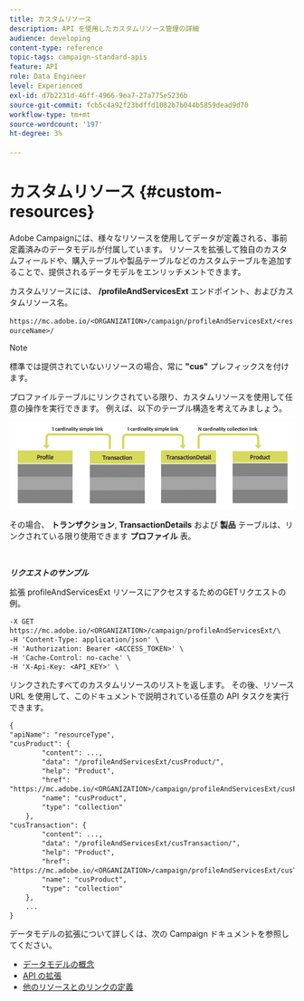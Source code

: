 ```yaml
---
title: カスタムリソース
description: API を使用したカスタムリソース管理の詳細
audience: developing
content-type: reference
topic-tags: campaign-standard-apis
feature: API
role: Data Engineer
level: Experienced
exl-id: d7b2231d-46ff-4966-9ea7-27a775e5236b
source-git-commit: fcb5c4a92f23bdffd1082b7b044b5859dead9d70
workflow-type: tm+mt
source-wordcount: '197'
ht-degree: 3%

---
```


# カスタムリソース {#custom-resources}

Adobe Campaignには、様々なリソースを使用してデータが定義される、事前定義済みのデータモデルが付属しています。 リソースを拡張して独自のカスタムフィールドや、購入テーブルや製品テーブルなどのカスタムテーブルを追加することで、提供されるデータモデルをエンリッチメントできます。

カスタムリソースには、 **/profileAndServicesExt** エンドポイント、およびカスタムリソース名。

`https://mc.adobe.io/<ORGANIZATION>/campaign/profileAndServicesExt/<resourceName>/`

>[!NOTE]
>
>標準では提供されていないリソースの場合、常に <b>&quot;cus&quot;</b> プレフィックスを付けます。

プロファイルテーブルにリンクされている限り、カスタムリソースを使用して任意の操作を実行できます。 例えば、以下のテーブル構造を考えてみましょう。

![代替テキスト](assets/cusresources.png)

その場合、 **トランザクション**, **TransactionDetails** および **製品** テーブルは、リンクされている限り使用できます **プロファイル** 表。

<br/>

***リクエストのサンプル***

拡張 profileAndServicesExt リソースにアクセスするためのGETリクエストの例。

```
-X GET https://mc.adobe.io/<ORGANIZATION>/campaign/profileAndServicesExt/\
-H 'Content-Type: application/json' \
-H 'Authorization: Bearer <ACCESS_TOKEN>' \
-H 'Cache-Control: no-cache' \
-H 'X-Api-Key: <API_KEY>' \
```

リンクされたすべてのカスタムリソースのリストを返します。 その後、リソース URL を使用して、このドキュメントで説明されている任意の API タスクを実行できます。

```
{
"apiName": "resourceType",
"cusProduct": {
        "content": ...,
        "data": "/profileAndServicesExt/cusProduct/",
        "help": "Product",
        "href": "https://mc.adobe.io/<ORGANIZATION>/campaign/profileAndServicesExt/cusProduct/metadata",
        "name": "cusProduct",
        "type": "collection"
    },
"cusTransaction": {
        "content": ...,
        "data": "/profileAndServicesExt/cusTransaction/",
        "help": "Product",
        "href": "https://mc.adobe.io/<ORGANIZATION>/campaign/profileAndServicesExt/cusTransaction/metadata",
        "name": "cusProduct",
        "type": "collection"
    },
    ...
}
```

データモデルの拡張について詳しくは、次の Campaign ドキュメントを参照してください。

* [データモデルの概念](../../developing/using/data-model-concepts.md)
* [API の拡張](../../developing/using/about-extending-the-api.md)
* [他のリソースとのリンクの定義](https://helpx.adobe.com/campaign/standard/developing/using/configuring-the-resource-s-data-structure.html#defining-links-with-other-resources)
